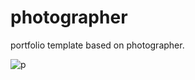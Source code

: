 # photographer
portfolio template based on photographer.

![p](https://user-images.githubusercontent.com/71165927/184267284-08ddfbc4-a30d-4ac2-9616-4fc2b2553e66.png)
